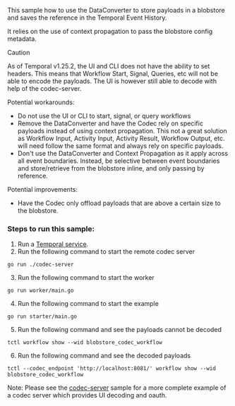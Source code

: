 This sample how to use the DataConverter to store payloads in a blobstore
and saves the reference in the Temporal Event History.

It relies on the use of context propagation to pass the blobstore config metadata.

> [!CAUTION]
> As of Temporal v1.25.2, the UI and CLI does not have the ability to set headers. This means that
> Workflow Start, Signal, Queries, etc will not be able to encode the payloads. The UI is however still able to decode
> with help of the codec-server.

Potential workarounds:
- Do not use the UI or CLI to start, signal, or query workflows
- Remove the DataConverter and have the Codec rely on specific payloads instead of using context propagation. 
  This not a great solution as Workflow Input, Activity Input, Activity Result, Workflow Output, etc. will need
  follow the same format and always rely on specific payloads.
- Don't use the DataConverter and Context Propagation as it apply across all event boundaries. Instead, be selective between
  event boundaries and store/retrieve from the blobstore inline, and only passing by reference.

Potential improvements:
- Have the Codec only offload payloads that are above a certain size to the blobstore.


### Steps to run this sample:
1) Run a [Temporal service](https://github.com/temporalio/samples-go/tree/main/#how-to-use).
2) Run the following command to start the remote codec server
```
go run ./codec-server
```
3) Run the following command to start the worker
```
go run worker/main.go
```
4) Run the following command to start the example
```
go run starter/main.go
```
5) Run the following command and see the payloads cannot be decoded
```
tctl workflow show --wid blobstore_codec_workflow
```
6) Run the following command and see the decoded payloads
```
tctl --codec_endpoint 'http://localhost:8081/' workflow show --wid blobstore_codec_workflow
```

Note: Please see the [codec-server](../codec-server/) sample for a more complete example of a codec server which provides UI decoding and oauth.
